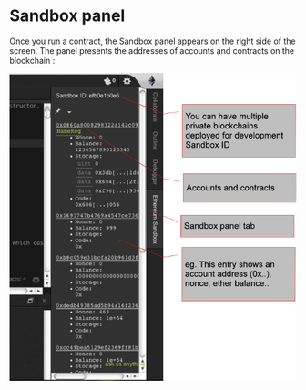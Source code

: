 # Sandbox panel

Once you run a contract, the Sandbox panel appears on the right side of the screen. The panel presents the addresses of accounts and contracts on the blockchain :

![](Ether-Camp-sandbox.png)